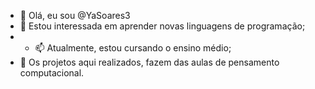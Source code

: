 - 👋 Olá, eu sou @YaSoares3
- 👀 Estou interessada em aprender novas linguagens de programação;
- - 📫 Atualmente, estou cursando o ensino médio;
- 🌱 Os projetos aqui realizados, fazem das aulas de pensamento computacional.


<!---
YaSoares3/YaSoares3 is a ✨ special ✨ repository because its `README.md` (this file) appears on your GitHub profile.
You can click the Preview link to take a look at your changes.
--->
